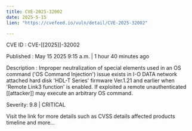 ```yaml
---
title: CVE-2025-32002
date: 2025-5-15
lien: "https://cvefeed.io/vuln/detail/CVE-2025-32002"

---
```


CVE ID : CVE-[[2025]]-32002

Published :  May 15
2025
9:15 a.m. | 1 hour
40 minutes ago

Description : Improper neutralization of special elements used in an OS command ('OS Command Injection') issue exists in I-O DATA network attached hard disk 'HDL-T Series' firmware Ver.1.21 and earlier when 'Remote Link3 function' is enabled. If exploited
a remote unauthenticated [[attacker]] may execute an arbitrary OS command.

Severity: 9.8 | CRITICAL

Visit the link for more details
such as CVSS details
affected products
timeline
and more...
